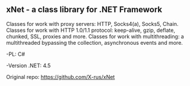 xNet - a class library for .NET Framework
---
Classes for work with proxy servers: HTTP, Socks4(a), Socks5, Chain.
Classes for work with HTTP 1.0/1.1 protocol: keep-alive, gzip, deflate, chunked, SSL, proxies and more.
Classes for work with multithreading: a multithreaded bypassing the collection, asynchronous events and more.

-PL: C#

-Version .NET: 4.5

Original repo: https://github.com/X-rus/xNet

